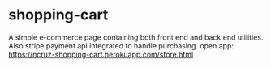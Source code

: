 # shopping-cart
A simple e-commerce page containing both front end and back end utilities. Also stripe payment api integrated to handle purchasing. 
open app:
https://ncruz-shopping-cart.herokuapp.com/store.html
